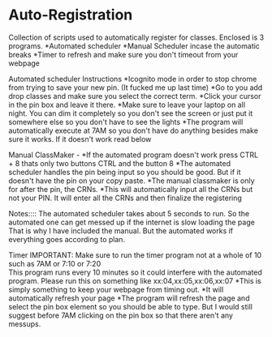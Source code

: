 # Auto-Registration
Collection of scripts used to automatically register for classes. 
Enclosed is 3 programs. 
	*Automated scheduler
	*Manual Scheduler incase the automatic breaks
	*Timer to refresh and make sure you don't timeout from your webpage


Automated scheduler Instructions
*Icognito mode in order to stop chrome from trying to save your new pin. (It fucked me up last time)
*Go to you add drop classes and make sure you select the correct term. 
*Click your cursor in the pin box and leave it there.
*Make sure to leave your laptop on all night. You can dim it completely so you don't see the screen
	or just put it somewhere else so you don't have to see the lights
*The program will automatically execute at 7AM so you don't have do anything besides make sure it works. If it doesn't work read below


Manual ClassMaker -
*If the automated program doesn't work press CTRL + 8  thats only two buttons CTRL and the button 8
*The automated scheduler handles the pin being input so you should be good. But if it doesn't have the pin on your copy paste.
*The manual classmaker is only for after the pin, the CRNs. 
*This will automatically input all the CRNs but not your PIN. It will enter all the CRNs and then finalize the registering

Notes::::  The automated scheduler takes about 5 seconds to run. So the automated one can get messed up if the internet is slow loading the page
	That is why I have included the manual. But the automated works if everything goes according to plan.



Timer		IMPORTANT: Make sure to run the timer program not at a whole of 10 such as 7AM or 7:10 or 7:20  
				This program runs every 10 minutes so it could interfere with the automated program. 
				Please run this on something like xx:04,xx:05,xx:06,xx:07
*This is simply something to keep your webpage from timing out. 
*It will automatically refresh your page
*The program will refresh the page and select the pin box element so you should be able to type. But I would still 
	suggest before 7AM clicking on the pin box so that there aren't any messups.


